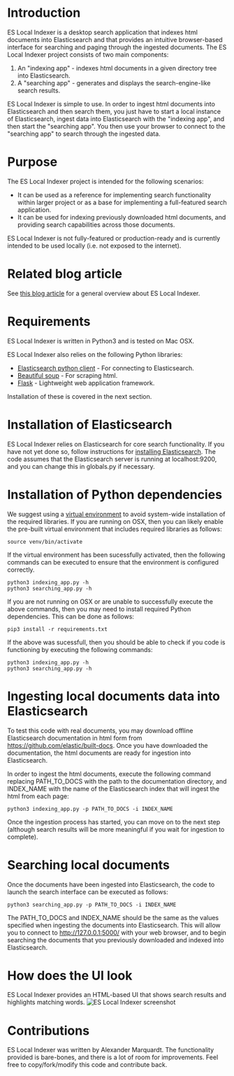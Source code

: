 # Introduction
ES Local Indexer is a desktop search application that indexes html documents into Elasticsearch and that provides an intuitive browser-based interface for searching and paging through the ingested documents. The ES Local Indexer project consists of two main components:
1. An "indexing app" - indexes html documents in a given directory tree into Elasticsearch.
2. A "searching app" - generates and displays the search-engine-like search results. 

ES Local Indexer is simple to use. In order to ingest html documents into Elasticsearch and then search them, you just have to start a local instance of Elasticsearch, ingest data into Elasticsearch with the "indexing app", and then start the "searching app". You then use your browser to connect to the "searching app" to search through the ingested data. 

# Purpose
The ES Local Indexer project is intended for the following scenarios:

* It can be used as a reference for implementing search functionality within larger project or as a base for implementing a full-featured search application.
* It can be used for indexing previously downloaded html documents, and providing search capabilities across those documents.

ES Local Indexer is not fully-featured or production-ready and is currently intended to be used locally (i.e. not exposed to the internet).

# Related blog article
See [this blog article](https://alexmarquardt.com/es-local-indexer-desktop-search-built-with-elasticsearch/) for a general overview about ES Local Indexer.

# Requirements

ES Local Indexer is written in Python3 and is tested on Mac OSX. 

ES Local Indexer also relies on the following Python libraries:
* [Elasticsearch python client](https://pypi.org/project/elasticsearch/) - For connecting to Elasticsearch.
* [Beautiful soup](https://pypi.org/project/beautifulsoup4/) - For scraping html.
* [Flask](https://pypi.org/project/Flask/) - Lightweight web application framework.

Installation of these is covered in the next section.

# Installation of Elasticsearch
ES Local Indexer relies on Elasticsearch for core search functionality. If you have not yet done so, follow instructions for [installing Elasticsearch](https://www.elastic.co/guide/en/elasticsearch/reference/current/install-elasticsearch.html). The code assumes that the Elasticsearch server is running at localhost:9200, and you can change this in globals.py if necessary.

# Installation of Python dependencies
We suggest using a [virtual environment](https://realpython.com/python-virtual-environments-a-primer/) to avoid system-wide installation of the required libraries. If you are running on OSX, then you can likely enable the pre-built virtual environment that includes required libraries as follows:
```
source venv/bin/activate
```
If the virtual environment has been sucessfully activated, then the following commands can be executed to ensure that the environment is configured correctly. 
```
python3 indexing_app.py -h
python3 searching_app.py -h
```

If you are not running on OSX or are unable to successfully execute the above commands, then you may need to install required Python dependencies. This can be done as follows: 
```
pip3 install -r requirements.txt
```
If the above was sucessfull, then you should be able to check if you code is functioning by executing the following commands:
```
python3 indexing_app.py -h
python3 searching_app.py -h
```

# Ingesting local documents data into Elasticsearch
To test this code with real documents, you may download offline Elasticsearch documentation in html form from https://github.com/elastic/built-docs. Once you have downloaded the documentation, the html documents are ready for ingestion into Elasticsearch.

In order to ingest the html documents, execute the following command replacing PATH_TO_DOCS with the path to the documentation directory, and INDEX_NAME with the name of the Elasticsearch index that will ingest the html from each page:
```
python3 indexing_app.py -p PATH_TO_DOCS -i INDEX_NAME
```
Once the ingestion process has started, you can move on to the next step (although search results will be more meaningful if you wait for ingestion to complete).

# Searching local documents
Once the documents have been ingested into Elasticsearch, the code to launch the search interface can be executed as follows: 
```
python3 searching_app.py -p PATH_TO_DOCS -i INDEX_NAME
```
The PATH_TO_DOCS and INDEX_NAME should be the same as the values specified when ingesting the documents into Elasticsearch. This will allow you to connect to http://127.0.0.1:5000/ with your web browser, and to begin searching the documents that you previously downloaded and indexed into Elasticsearch.

# How does the UI look
ES Local Indexer provides an HTML-based UI that shows search results and highlights matching words. 
![ES Local Indexer screenshot](https://alexmarquardtcom.files.wordpress.com/2019/08/screenshot-2019-08-07-at-22.06.21.png)

# Contributions
ES Local Indexer was written by Alexander Marquardt. The functionality provided is bare-bones, and there is a lot of room for improvements. Feel free to copy/fork/modify this code and contribute back. 

